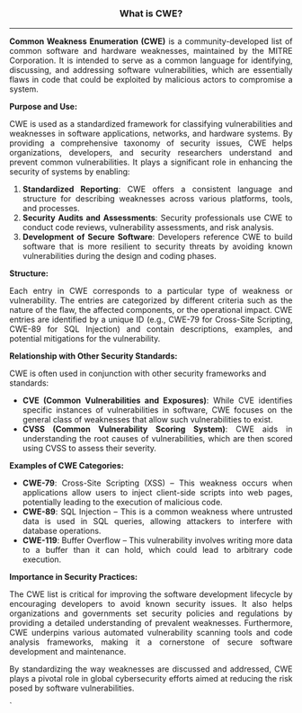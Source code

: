 <center><h3>What is CWE?</h3></center>
<hr/>
<p class="p1" style="text-align: justify;"><strong>Common Weakness Enumeration (CWE)</strong> is a community-developed list of common software and hardware weaknesses, maintained by the MITRE Corporation. It is intended to serve as a common language for identifying, discussing, and addressing software vulnerabilities, which are essentially flaws in code that could be exploited by malicious actors to compromise a system.</p>
<p class="p3"><strong>Purpose and Use:</strong></p>
<p class="p1" style="text-align: justify;">CWE is used as a standardized framework for classifying vulnerabilities and weaknesses in software applications, networks, and hardware systems. By providing a comprehensive taxonomy of security issues, CWE helps organizations, developers, and security researchers understand and prevent common vulnerabilities. It plays a significant role in enhancing the security of systems by enabling:</p>
<ol>
<li class="p4" style="text-align: justify;"><strong>Standardized Reporting</strong>: CWE offers a consistent language and structure for describing weaknesses across various platforms, tools, and processes.</li>
<li class="p4" style="text-align: justify;"><strong>Security Audits and Assessments</strong>: Security professionals use CWE to conduct code reviews, vulnerability assessments, and risk analysis.</li>
<li class="p4" style="text-align: justify;"><strong>Development of Secure Software</strong>: Developers reference CWE to build software that is more resilient to security threats by avoiding known vulnerabilities during the design and coding phases.</li>
</ol>
<p class="p3"><strong>Structure:</strong></p>
<p class="p1" style="text-align: justify;">Each entry in CWE corresponds to a particular type of weakness or vulnerability. The entries are categorized by different criteria such as the nature of the flaw, the affected components, or the operational impact. CWE entries are identified by a unique ID (e.g., CWE-79 for Cross-Site Scripting, CWE-89 for SQL Injection) and contain descriptions, examples, and potential mitigations for the vulnerability.</p>
<p class="p3"><strong>Relationship with Other Security Standards:</strong></p>
<p class="p1">CWE is often used in conjunction with other security frameworks and standards:</p>
<ul>
<li class="p5" style="text-align: justify;"><strong>CVE (Common Vulnerabilities and Exposures)</strong>: While CVE identifies specific instances of vulnerabilities in software, CWE focuses on the general class of weaknesses that allow such vulnerabilities to exist.</li>
<li class="p5" style="text-align: justify;"><strong>CVSS (Common Vulnerability Scoring System)</strong>: CWE aids in understanding the root causes of vulnerabilities, which are then scored using CVSS to assess their severity.</li>
</ul>
<p class="p3"><strong>Examples of CWE Categories:</strong></p>
<ul>
<li class="p5" style="text-align: justify;"><strong>CWE-79</strong>: Cross-Site Scripting (XSS) &ndash; This weakness occurs when applications allow users to inject client-side scripts into web pages, potentially leading to the execution of malicious code.</li>
<li class="p5" style="text-align: justify;"><strong>CWE-89</strong>: SQL Injection &ndash; This is a common weakness where untrusted data is used in SQL queries, allowing attackers to interfere with database operations.</li>
<li class="p5" style="text-align: justify;"><strong>CWE-119</strong>: Buffer Overflow &ndash; This vulnerability involves writing more data to a buffer than it can hold, which could lead to arbitrary code execution.</li>
</ul>
<p class="p3"><strong>Importance in Security Practices:</strong></p>
<p class="p1" style="text-align: justify;">The CWE list is critical for improving the software development lifecycle by encouraging developers to avoid known security issues. It also helps organizations and governments set security policies and regulations by providing a detailed understanding of prevalent weaknesses. Furthermore, CWE underpins various automated vulnerability scanning tools and code analysis frameworks, making it a cornerstone of secure software development and maintenance.</p>
<p class="p1" style="text-align: justify;">By standardizing the way weaknesses are discussed and addressed, CWE plays a pivotal role in global cybersecurity efforts aimed at reducing the risk posed by software vulnerabilities.</p>
`
